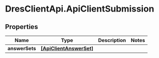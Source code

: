 # DresClientApi.ApiClientSubmission

## Properties

Name | Type | Description | Notes
------------ | ------------- | ------------- | -------------
**answerSets** | [**[ApiClientAnswerSet]**](ApiClientAnswerSet.md) |  | 


